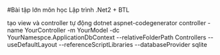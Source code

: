 #Bài tập lớn môn học Lập trình .Net2 + BTL


tạo view và controller tự động
dotnet aspnet-codegenerator controller -name YourController -m YourModel -dc YourNamespce.ApplicationDbContext --relativeFolderPath Controllers --useDefaultLayout --referenceScriptLibraries --databaseProvider sqlite